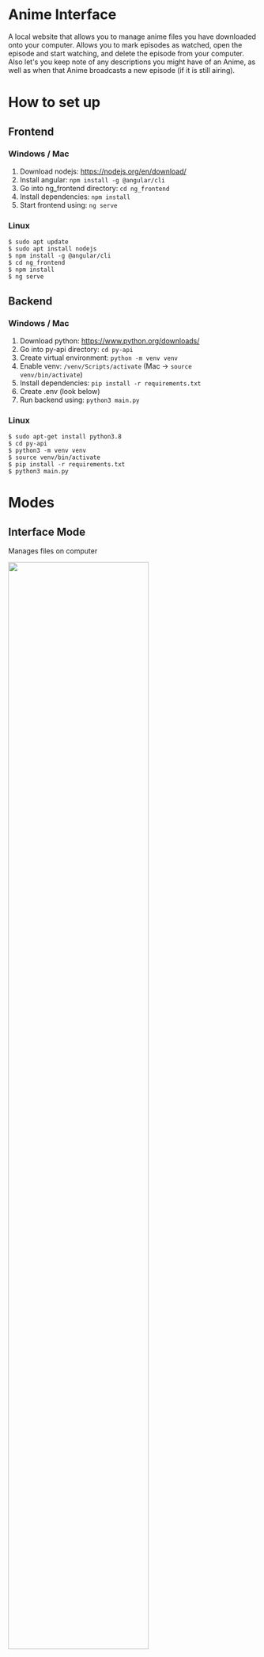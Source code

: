 # Anime Interface
A local website that allows you to manage anime files you have downloaded onto your computer. Allows you to mark episodes as watched, open the episode and start watching, and delete the episode from your computer. Also let's you keep note of any descriptions you might have of an Anime, as well as when that Anime broadcasts a new episode (if it is still airing).

# How to set up

## Frontend
### Windows / Mac
1. Download nodejs: https://nodejs.org/en/download/
2. Install angular: `npm install -g @angular/cli`
3. Go into ng_frontend directory: `cd ng_frontend`
4. Install dependencies: `npm install`
5. Start frontend using: `ng serve`

### Linux
```
$ sudo apt update
$ sudo apt install nodejs
$ npm install -g @angular/cli
$ cd ng_frontend
$ npm install
$ ng serve
```

## Backend
### Windows / Mac
1. Download python: https://www.python.org/downloads/
2. Go into py-api directory: `cd py-api`
3. Create virtual environment: `python -m venv venv`
4. Enable venv: `/venv/Scripts/activate` (Mac -> `source venv/bin/activate`)
5. Install dependencies: `pip install -r requirements.txt`
6. Create .env (look below)
7. Run backend using: `python3 main.py`

### Linux
```
$ sudo apt-get install python3.8
$ cd py-api
$ python3 -m venv venv
$ source venv/bin/activate
$ pip install -r requirements.txt
$ python3 main.py
```

# Modes
## Interface Mode
Manages files on computer

<img src="https://i.imgur.com/WyUzrkG.jpg" width=75% height=75%>
<img src="https://i.imgur.com/A5locmV.jpg" width=75% height=75%>
<img src="https://i.imgur.com/hVOxHuQ.jpg" width=50% height=50%>

## Database Mode
Only keeps track of anime information

<img src="https://i.imgur.com/4ZyIfk0.jpg" width=75% height=75%>
<img src="https://i.imgur.com/pwEejsG.jpg" width=50% height=50%>
<img src="https://i.imgur.com/YjVzCEB.jpg" width=50% height=50%>

# .env file
Create copy of .env-template and rename as ".env". Below are descriptions of all the variables

| Key | Description |
|:--- |:----------- |
| ANIME_DIR | Directory to where all Anime files on computer are stored.
| VLC_PATH  | Path to where "vlc.exe" is located on computer, typically looks something similar to "C:/Program Files/VideoLAN/VLC/vlc.exe" for windows.
| JSON_PATH | Path to json file where all the data will be stored.
| DB_MODE   | If true, ANIME_DIR and VLC_PATH do not need to be set. Sets system into Database mode rather than Interface mode.

# TODO
- Make everything just look nicer overall